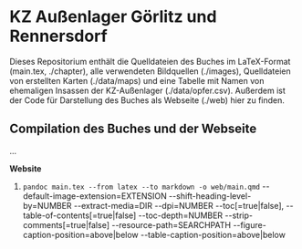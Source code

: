 # KZ Außenlager Görlitz und Rennersdorf

Dieses Repositorium enthält die Quelldateien des Buches im LaTeX-Format (main.tex, ./chapter), alle verwendeten Bildquellen (./images), Quelldateien von erstellten Karten (./data/maps) und eine Tabelle mit Namen von ehemaligen Insassen der KZ-Außenlager (./data/opfer.csv). Außerdem ist der Code für Darstellung des Buches als Webseite (./web) hier zu finden. 


## Compilation des Buches und der Webseite

...

**Website**

1. `pandoc main.tex --from latex --to markdown -o web/main.qmd`
--default-image-extension=EXTENSION
--shift-heading-level-by=NUMBER 
--extract-media=DIR
--dpi=NUMBER
--toc[=true|false], --table-of-contents[=true|false]
--toc-depth=NUMBER
--strip-comments[=true|false]
--resource-path=SEARCHPATH
--figure-caption-position=above|below
--table-caption-position=above|below
